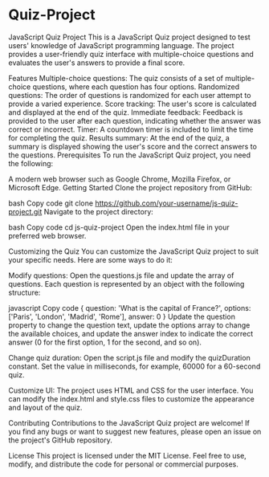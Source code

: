 # Quiz-Project
JavaScript Quiz Project
This is a JavaScript Quiz project designed to test users' knowledge of JavaScript programming language. The project provides a user-friendly quiz interface with multiple-choice questions and evaluates the user's answers to provide a final score.

Features
Multiple-choice questions: The quiz consists of a set of multiple-choice questions, where each question has four options.
Randomized questions: The order of questions is randomized for each user attempt to provide a varied experience.
Score tracking: The user's score is calculated and displayed at the end of the quiz.
Immediate feedback: Feedback is provided to the user after each question, indicating whether the answer was correct or incorrect.
Timer: A countdown timer is included to limit the time for completing the quiz.
Results summary: At the end of the quiz, a summary is displayed showing the user's score and the correct answers to the questions.
Prerequisites
To run the JavaScript Quiz project, you need the following:

A modern web browser such as Google Chrome, Mozilla Firefox, or Microsoft Edge.
Getting Started
Clone the project repository from GitHub:

bash
Copy code
git clone https://github.com/your-username/js-quiz-project.git
Navigate to the project directory:

bash
Copy code
cd js-quiz-project
Open the index.html file in your preferred web browser.

Customizing the Quiz
You can customize the JavaScript Quiz project to suit your specific needs. Here are some ways to do it:

Modify questions: Open the questions.js file and update the array of questions. Each question is represented by an object with the following structure:

javascript
Copy code
{
  question: 'What is the capital of France?',
  options: ['Paris', 'London', 'Madrid', 'Rome'],
  answer: 0
}
Update the question property to change the question text, update the options array to change the available choices, and update the answer index to indicate the correct answer (0 for the first option, 1 for the second, and so on).

Change quiz duration: Open the script.js file and modify the quizDuration constant. Set the value in milliseconds, for example, 60000 for a 60-second quiz.

Customize UI: The project uses HTML and CSS for the user interface. You can modify the index.html and style.css files to customize the appearance and layout of the quiz.

Contributing
Contributions to the JavaScript Quiz project are welcome! If you find any bugs or want to suggest new features, please open an issue on the project's GitHub repository.

License
This project is licensed under the MIT License. Feel free to use, modify, and distribute the code for personal or commercial purposes.
